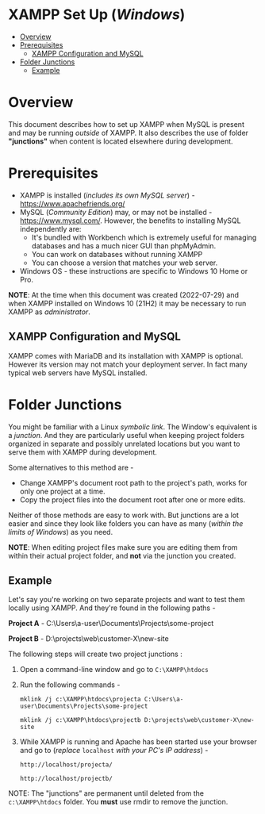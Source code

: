 # XAMPP Set Up (*Windows*)

* [Overview](#overview)
* [Prerequisites](#prerequisites)
    * [XAMPP Configuration and MySQL](#xampp-configuration-and-mysql)
* [Folder Junctions](#folder-junctions)
    * [Example](#example)

# Overview

This document describes how to set up XAMPP when MySQL is present and may be running *outside* of XAMPP. It also describes the use of folder **"junctions"** when content is located elsewhere during development.

# Prerequisites

* XAMPP is installed (*includes its own MySQL server*) - <https://www.apachefriends.org/>
* MySQL (*Community Edition*) may, or may not be installed - <https://www.mysql.com/>. However, the benefits to installing MySQL independently are:
  * It's bundled with Workbench which is extremely useful for managing databases and has a much nicer GUI than phpMyAdmin.
  * You can work on databases without running XAMPP
  * You can choose a version that matches your web server.
* Windows OS - these instructions are specific to Windows 10 Home or Pro.

**NOTE**: At the time when this document was created (2022-07-29) and when XAMPP installed on Windows 10 (21H2) it may be necessary to run XAMPP as *administrator*.

## XAMPP Configuration and MySQL

XAMPP comes with MariaDB and its installation with XAMPP is optional. However its version may not match your deployment server. In fact many typical web servers have MySQL installed. 

# Folder Junctions

You might be familiar with a Linux *symbolic link*. The Window's equivalent is a *junction*. And they are particularly useful when keeping project folders organized in separate and possibly unrelated locations but you want to serve them with XAMPP during development. 

Some alternatives to this method are - 

* Change XAMPP's document root path to the project's path, works for only one project at a time.
* Copy the project files into the document root after one or more edits. 

Neither of those methods are easy to work with. But junctions are a lot easier and since they look like folders you can have as many (*within the limits of Windows*) as you need.

**NOTE**: When editing project files make sure you are editing them from within their actual project folder, and **not** via the junction you created.

## Example

Let's say you're working on two separate projects and want to test them locally using XAMPP. And they're found in the following paths -

**Project A** - C:\Users\a-user\Documents\Projects\some-project 

**Project B** - D:\projects\web\customer-X\new-site

The following steps will create two project junctions :

1. Open a command-line window and go to `C:\XAMPP\htdocs`
2. Run the following commands - 

    `mklink /j c:\XAMPP\htdocs\projecta C:\Users\a-user\Documents\Projects\some-project`

    `mklink /j c:\XAMPP\htdocs\projectb D:\projects\web\customer-X\new-site`

3. While XAMPP is running and Apache has been started use your browser and go to (*replace* `localhost` *with your PC's IP address*) - 

    `http://localhost/projecta/`

    `http://localhost/projectb/`

NOTE: The "junctions" are permanent until deleted from the `c:\XAMPP\htdocs` folder. You **must** use rmdir to remove the junction.


